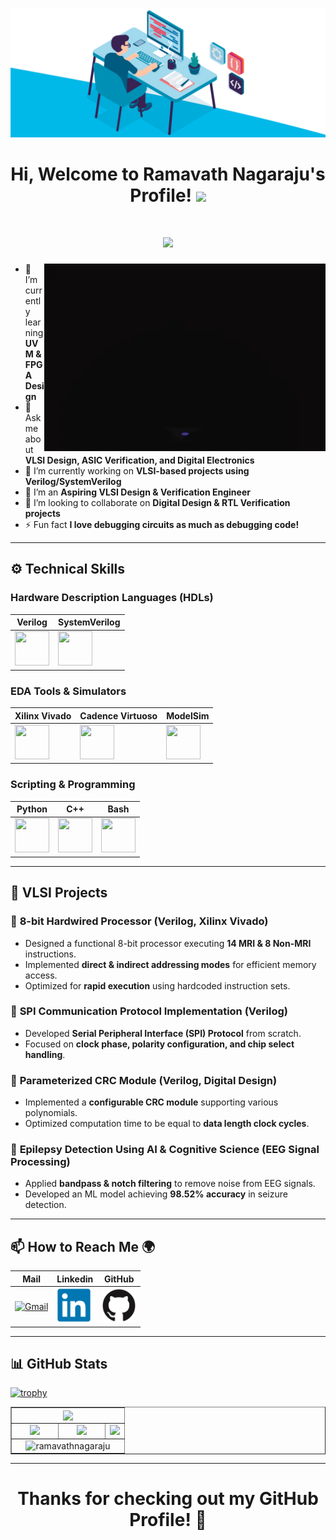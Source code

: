![MasterHead](00086-desk-anim-v0.3.gif)

<h1 align="center">
  Hi, Welcome to Ramavath Nagaraju's Profile!
  <img src="https://media.giphy.com/media/hvRJCLFzcasrR4ia7z/giphy.gif" width="28">
</h1>

<h1 align="center">
    <a href="https://git.io/typing-svg"><img src="https://readme-typing-svg.herokuapp.com?lines=I+am+a+VLSI+Engineer;Digital+Design+%7C+ASIC+Verification+%7C+FPGA+Development"></a>
</h1>

<img align="right" alt="webp" src="https://github.com/ramavathnagaraju/ramavathnagaraju/blob/main/human2.webp?raw=true" width="450" height="300" />

- 🔭 I’m currently learning **UVM & FPGA Design**  
- 💬 Ask me about **VLSI Design, ASIC Verification, and Digital Electronics**
- 🔭 I’m currently working on **VLSI-based projects using Verilog/SystemVerilog**
- 💼 I’m an **Aspiring VLSI Design & Verification Engineer**
- 💞️ I’m looking to collaborate on **Digital Design & RTL Verification projects**
- ⚡ Fun fact **I love debugging circuits as much as debugging code!**

---

## ⚙️ Technical Skills

### **Hardware Description Languages (HDLs)**
| Verilog | SystemVerilog |
|---------|--------------|
| <img src="https://upload.wikimedia.org/wikipedia/commons/7/73/Verilog_logo.svg" width="55" height="55"/> | <img src="https://upload.wikimedia.org/wikipedia/commons/4/4a/SystemVerilog_logo.svg" width="55" height="55"/> |

### **EDA Tools & Simulators**
| Xilinx Vivado | Cadence Virtuoso | ModelSim |
|--------------|----------------|---------|
| <img src="https://user-images.githubusercontent.com/56430787/105164182-1afa8a80-5b15-11eb-8ac3-7ae5c9f0e15e.png" width="55" height="55"/> | <img src="https://encrypted-tbn0.gstatic.com/images?q=tbn:ANd9GcTKqx_P5du4N9m_TyQdh_Chwq5ks7ty9qLsTw&s" width="55" height="55"/> | <img src="https://upload.wikimedia.org/wikipedia/commons/2/29/ModelSim_Logo.svg" width="55" height="55"/> |

### **Scripting & Programming**
| Python | C++ | Bash |
|--------|----|------|
| <img src="https://upload.wikimedia.org/wikipedia/commons/c/c3/Python-logo-notext.svg" width="55" height="55"/> | <img src="https://upload.wikimedia.org/wikipedia/commons/1/18/C_Programming_Language.svg" width="55" height="55"/> | <img src="https://upload.wikimedia.org/wikipedia/commons/8/82/Gnu-bash-logo.svg" width="55" height="55"/> |

---

## 🚀 VLSI Projects

### 🔹 **8-bit Hardwired Processor (Verilog, Xilinx Vivado)**  
- Designed a functional 8-bit processor executing **14 MRI & 8 Non-MRI** instructions.
- Implemented **direct & indirect addressing modes** for efficient memory access.
- Optimized for **rapid execution** using hardcoded instruction sets.

### 🔹 **SPI Communication Protocol Implementation (Verilog)**
- Developed **Serial Peripheral Interface (SPI) Protocol** from scratch.
- Focused on **clock phase, polarity configuration, and chip select handling**.

### 🔹 **Parameterized CRC Module (Verilog, Digital Design)**
- Implemented a **configurable CRC module** supporting various polynomials.
- Optimized computation time to be equal to **data length clock cycles**.

### 🔹 **Epilepsy Detection Using AI & Cognitive Science (EEG Signal Processing)**
- Applied **bandpass & notch filtering** to remove noise from EEG signals.
- Developed an ML model achieving **98.52% accuracy** in seizure detection.

---

## 📫 How to Reach Me 🌍

| Mail   | Linkedin | GitHub |
|--------|----------|---------|
| <a href="mailto:nagarajucse036@gmail.com"> <img src="https://img.shields.io/badge/Gmail-D14836?style=for-the-badge&logo=gmail&logoColor=white" title="Gmail"  alt="Gmail"/> </a> | <a  href="https://www.linkedin.com/in/nagaraju-ramavath-b67460282"> <img src="https://github.com/devicons/devicon/blob/master/icons/linkedin/linkedin-original.svg" title="linkedin" alt="linkedin" width="55" height="55"/> </a> | <a href="https://github.com/ramavathnagaraju"> <img src="https://github.com/devicons/devicon/blob/master/icons/github/github-original.svg" title="github" alt="github" width="55" height="55"/> </a> |

---

## 📊 GitHub Stats

[![trophy](https://github-profile-trophy.vercel.app/?username=ramavathnagaraju&theme=onedark)](https://github.com/ryo-ma/github-profile-trophy)

<table align="center" border="1">
    <tr align="center">
        <td colspan="3"><img align="center" src="https://github-readme-stats.vercel.app/api?username=ramavathnagaraju&theme=vision-friendly-dark&show_icons=true" /></td>
    </tr>
    <tr align="center">
        <td><img src="https://github-profile-summary-cards.vercel.app/api/cards/repos-per-language?username=ramavathnagaraju&theme=github_dark" /></td>
         <td><img src="https://github-readme-stats.vercel.app/api/top-langs/?username=ramavathnagaraju&theme=vision-friendly-dark&show_icons=true" /></td>
        <td colspan="3"><img src="https://github-profile-summary-cards.vercel.app/api/cards/most-commit-language?username=ramavathnagaraju&theme=github_dark"/></td>
    </tr>
    <tr align="center">
        <td colspan="3"><img src="https://github-readme-streak-stats.herokuapp.com/?user=ramavathnagaraju&theme=vision-friendly-dark" alt="ramavathnagaraju" /></td>
    </tr>
</table>

---

<h1 align="center">Thanks for checking out my GitHub Profile! 🙏</h1>

